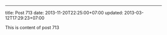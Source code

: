 ---
title: Post 713
date: 2013-11-20T22:25:00+07:00
updated: 2013-03-12T17:29:23+07:00

This is content of post 713
